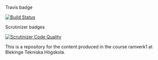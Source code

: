 Travis badge

[![Build Status](https://travis-ci.org/slistrom/bth-ram-redovisa.svg?branch=main)](https://travis-ci.org/slistrom/bth-ram-redovisa)

Scrutinizer badges

[![Scrutinizer Code Quality](https://scrutinizer-ci.com/g/slistrom/bth-ram-redovisa/badges/quality-score.png?b=main)](https://scrutinizer-ci.com/g/slistrom/bth-ram-redovisa/?branch=main)



This is a repository for the content produced in the course ramverk1 at Blekinge Tekniska Högskola.